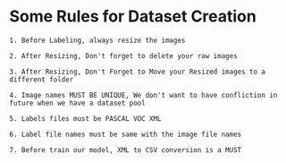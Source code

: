 # Some Rules for Dataset Creation


    1. Before Labeling, always resize the images

    2. After Resizing, Don't forget to delete your raw images

    3. After Resizing, Don't Forget to Move your Resized images to a different folder

    4. Image names MUST BE UNIQUE, We don't want to have confliction in future when we have a dataset pool

    5. Labels files must be PASCAL VOC XML 

    6. Label file names must be same with the image file names

    7. Before train our model, XML to CSV conversion is a MUST